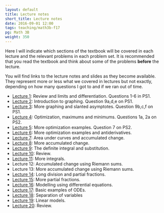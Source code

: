```yaml
---
layout: default
title: Lecture notes
short_title: Lecture notes
date: 2016-09-01 12:00
tags: teaching/math3b-f17
pg: Math 3B
weight: 350
---
```


Here I will indicate which sections of the textbook will be covered in each lecture and the relevant problems in each problem set. It is recommended that you read the textbook and think about some of the problems __before__ the lecture.

You will find links to the lecture notes and slides as they become available. They represent more or less what we covered in lectures but not exactly, depending on how many questions I got to and if we ran out of time.

- [Lecture 1][]: Review and limits and differentiation. Questions 1-6 in PS1.
- [Lecture 2][]: Introduction to graphing. Question 9a,d,e on PS1.
- [Lecture 3][]: More graphing and slanted asymptotes. Question 9b,c,f on PS1.
- [Lecture 4][]: Optimization, maximums and minimums. Questions 1a, 2a on PS2.
- [Lecture 5][]: More optimization examples. Question 7 on PS2.
- [Lecture 6][]: More optimization examples and antiderivatives. 
- [Lecture 7][]: Area under curves and accumulated change.
- [Lecture 8][]: More accumulated change.
- [Lecture 9][]: The definite integral and substitution. 
- [Lecture 10][]: Review.
- [Lecture 11][]: More integrals.
- Lecture 12: Accumulated change using Riemann sums.
- Lecture 13: More accumulated change using Riemann sums.
- [Lecture 14][]: Long division and partial fractions.
- [Lecture 15][]: More partial fractions.
- [Lecture 16][]: Modelling using differential equations.
- [Lecture 17][]: Basic examples of ODEs.
- [Lecture 18][]: Separation of variables
- [Lecture 19][]: Linear models.
- [Lecture 20][]: Review.

[Lecture 1]: lectures/lect1.pdf
[Lecture 2]: lectures/lect2.pdf
[Lecture 3]: lectures/lect3.pdf
[Lecture 4]: lectures/lect4.pdf
[Lecture 5]: lectures/lect5.pdf
[Lecture 6]: lectures/lect6.pdf
[Lecture 7]: lectures/lect7.pdf
[Lecture 8]: lectures/lect8.pdf
[Lecture 9]: lectures/lect9.pdf
[Lecture 10]: lectures/lect10.pdf
[Lecture 11]: lectures/lect11.pdf
[Lecture 12]: lectures/lect12.pdf
[Lecture 13]: lectures/lect13.pdf
[Lecture 14]: lectures/lect14.pdf
[Lecture 15]: lectures/lect15.pdf
[Lecture 16]: lectures/lect16.pdf
[Lecture 17]: lectures/lect17.pdf
[Lecture 18]: lectures/lect18.pdf
[Lecture 19]: lectures/lect19.pdf
[Lecture 20]: lectures/lect20.pdf
[Lecture 21]: lectures/lect21.pdf
[Lecture 22]: lectures/lect22.pdf
[Lecture 23]: lectures/lect23.pdf
[Lecture 24]: lectures/lect24.pdf
[Lecture 25]: lectures/lect25.pdf
